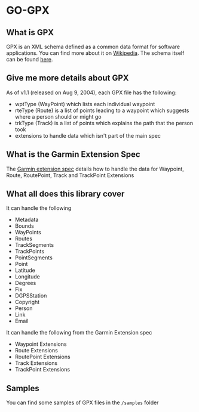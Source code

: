 # GO-GPX

## What is GPX

GPX is an XML schema defined as a common data format for software applications. You can find more about it on [Wikipedia](https://en.wikipedia.org/wiki/GPS_Exchange_Format). The schema itself can be found [here](http://www.topografix.com/GPX/1/1/).

## Give me more details about GPX

As of v1.1 (released on Aug 9, 2004), each GPX file has the following:

- wptType (WayPoint) which lists each individual waypoint
- rteType (Route) is a list of points leading to a waypoint which suggests where a person should or might go
- trkType (Track) is a list of points which explains the path that the person took
- extensions to handle data which isn't part of the main spec

## What is the Garmin Extension Spec

The [Garmin extension spec](https://www8.garmin.com/xmlschemas/GpxExtensions/v3/GpxExtensionsv3.xsd) details how to handle the data for Waypoint, Route, RoutePoint, Track and TrackPoint Extensions

## What all does this library cover

It can handle the following

- Metadata
- Bounds
- WayPoints
- Routes
- TrackSegments
- TrackPoints
- PointSegments
- Point
- Latitude
- Longitude
- Degrees
- Fix
- DGPSStation
- Copyright
- Person
- Link
- Email

It can handle the following from the Garmin Extension spec

- Waypoint Extensions
- Route Extensions
- RoutePoint Extensions
- Track Extensions
- TrackPoint Extensions

## Samples

You can find some samples of GPX files in the `/samples` folder